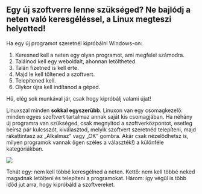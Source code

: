<?php require("../../entete.php");?> <?php require("../../base.php");?> <?php require("../../fonctions.php");?>

<div id="corps">

<h2>Egy új szoftverre lenne szükséged? Ne bajlódj a neten való keresgéléssel, a Linux megteszi helyetted!</h2>

Ha egy új programot szeretnél kipróbálni Windows-on:

<ol>
<li>Keresned kell a neten egy olyan programot, ami megfelel számodra.</li>
<li>Találnod kell egy weboldalt, ahonnan letöltheted.</li>
<li>Talán fizetned is kell érte.</li>
<li>Majd le kell töltened a szoftvert.</li>
<li>Telepítened kell.</li>
<li>Olykor újra kell indítanod a géped.</li>
</ol>

Hű, elég sok munkával jár, csak hogy kipróbálj valami újat!

Linuxszal minden <b>sokkal egyszerűbb</b>. Linuxon van egy csomagkezelő: minden egyes szoftvert tartalmaz annak saját kis csomagjában. Ha néhány új programra van szükséged, csak megnyitod a szoftverközpontot, esetleg beírsz pár kulcsszót, kiválasztod, melyik szoftvert szeretnéd telepíteni, majd rákattintasz az „Alkalmaz” vagy „OK” gombra. Akár csak nézelődhetsz is, milyen programok vannak (igen széles a választék!) a különféle kategóriákban.

<img src="Images/synaptic.png" />

Tehát egy: nem kell többé keresgélned a neten. Kettő: nem kell többé neked magadnak letölteni és telepíteni a programokat. Három: így végül is több időd jut arra, hogy kipróbáld a szoftvereket.

</div>


